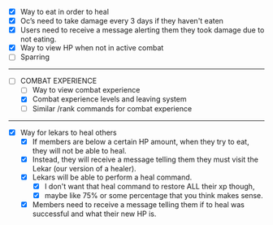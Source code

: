 
- [X] Way to eat in order to heal
- [X] Oc’s need to take damage every 3 days if they haven't eaten
- [X] Users need to receive a message alerting them they took damage due to not eating.
- [X] Way to view HP when not in active combat
- [ ] Sparring
------

- [ ] COMBAT EXPERIENCE
    - [ ] Way to view combat experience
    - [x] Combat experience levels and leaving system
    - [ ] Similar /rank commands for combat experience
------

- [X] Way for lekars to heal others
    - [X] If members are below a certain HP amount, when they try to eat, they will not be able to heal. 
    - [X] Instead, they will receive a message telling them they must visit the Lekar (our version of a healer). 
    - [X] Lekars will be able to perform a heal command.
      - [X] I don't want that heal command to restore ALL their xp though, 
      - [X] maybe like 75% or some percentage that you think makes sense. 
    - [X] Members need to receive a message telling them if to heal was successful and what their new HP is.